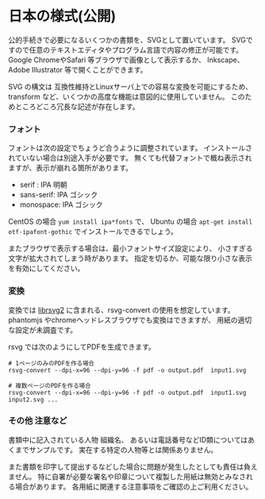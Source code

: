 # 日本の様式(公開)

公的手続きで必要になるいくつかの書類を、SVGとして置いています。
SVGですので任意のテキストエディタやプログラム言語で内容の修正が可能です。
Google ChromeやSafari 等ブラウザで画像として表示するか、
Inkscape、Adobe Illustrator 等で開くことができます。

SVG の構文は 互換性維持とLinuxサーバ上での容易な変換を可能にするため、
transform など、いくつかの高度な機能は意図的に使用していません。
このためところどころ冗長な記述が存在します。


### フォント

フォントは次の設定でちょうど合うように調整されています。
インストールされていない場合は別途入手が必要です。
無くても代替フォントで概ね表示されますが、表示が崩れる箇所があります。

- serif : IPA 明朝
- sans-serif: IPA ゴシック
- monospace: IPA ゴシック

CentOS の場合 ` yum install ipa*fonts ` で、
Ubuntu の場合 ` apt-get install otf-ipafont-gothic ` でインストールできるでしょう。

またブラウザで表示する場合は、最小フォントサイズ設定により、
小さすぎる文字が拡大されてしまう時があります。
指定を切るか、可能な限り小さな表示を有効にしてください。

### 変換

変換では [librsvg2](https://github.com/GNOME/librsvg) に含まれる、rsvg-convert の使用を想定しています。
phantomjs やchromeヘッドレスブラウザでも変換はできますが、
用紙の適切な設定が未調査です。

rsvg では次のようにしてPDFを生成できます。

```
# 1ページのみのPDFを作る場合
rsvg-convert --dpi-x=96 --dpi-y=96 -f pdf -o output.pdf  input1.svg

# 複数ページのPDFを作る場合
rsvg-convert --dpi-x=96 --dpi-y=96 -f pdf -o output.pdf  input1.svg input2.svg ...
```


### その他 注意など

書類中に記入されている人物 組織名、
あるいは電話番号などID類についてはあくまでサンプルです。
実在する特定の人物等とは関係ありません。

また書類を印字して提出するなどした場合に問題が発生したとしても責任は負えません。
特に自署が必要な署名や印章について複製した用紙は無効とみなされる場合があります。
各用紙に関連する注意事項をご確認の上ご利用ください。

